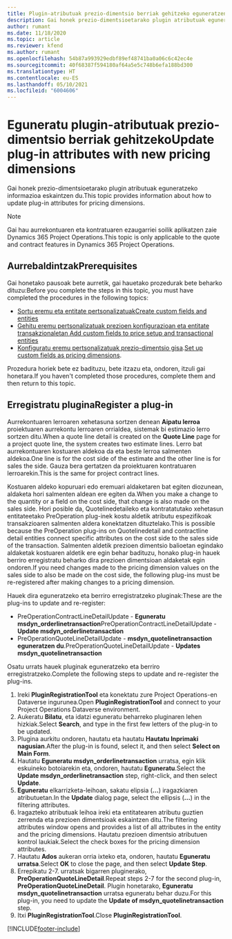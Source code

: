 ```yaml
---
title: Plugin-atributuak prezio-dimentsio berriak gehitzeko eguneratzen
description: Gai honek prezio-dimentsioetarako plugin atributuak eguneratzeko informazioa eskaintzen du.
author: rumant
ms.date: 11/18/2020
ms.topic: article
ms.reviewer: kfend
ms.author: rumant
ms.openlocfilehash: 54b87a993929edbf89ef48741ba0a06c6c42ec4e
ms.sourcegitcommit: 40f68387f594180af64a5e5c748b6efa188bd300
ms.translationtype: HT
ms.contentlocale: eu-ES
ms.lasthandoff: 05/10/2021
ms.locfileid: "6004606"
---
```

# <a name="update-plug-in-attributes-with-new-pricing-dimensions"></a><span data-ttu-id="dc736-103">Eguneratu plugin-atributuak prezio-dimentsio berriak gehitzeko</span><span class="sxs-lookup"><span data-stu-id="dc736-103">Update plug-in attributes with new pricing dimensions</span></span>

<span data-ttu-id="dc736-104">Gai honek prezio-dimentsioetarako plugin atributuak eguneratzeko informazioa eskaintzen du.</span><span class="sxs-lookup"><span data-stu-id="dc736-104">This topic provides information about how to update plug-in attributes for pricing dimensions.</span></span>

> [!NOTE]
> <span data-ttu-id="dc736-105">Gai hau aurrekontuaren eta kontratuaren ezaugarriei soilik aplikatzen zaie Dynamics 365 Project Operations.</span><span class="sxs-lookup"><span data-stu-id="dc736-105">This topic is only applicable to the quote and contract features in Dynamics 365 Project Operations.</span></span>

## <a name="prerequisites"></a><span data-ttu-id="dc736-106">Aurrebaldintzak</span><span class="sxs-lookup"><span data-stu-id="dc736-106">Prerequisites</span></span>
<span data-ttu-id="dc736-107">Gai honetako pausoak bete aurretik, gai hauetako prozedurak bete beharko dituzu:</span><span class="sxs-lookup"><span data-stu-id="dc736-107">Before you complete the steps in this topic, you must have completed the procedures in the following topics:</span></span>

  - [<span data-ttu-id="dc736-108">Sortu eremu eta entitate pertsonalizatuak</span><span class="sxs-lookup"><span data-stu-id="dc736-108">Create custom fields and entities</span></span>](create-custom-fields-entities-pricing-dimensions.md) 
  - [<span data-ttu-id="dc736-109">Gehitu eremu pertsonalizatuak prezioen konfigurazioan eta entitate transakzionaletan </span><span class="sxs-lookup"><span data-stu-id="dc736-109">Add custom fields to price setup and transactional entities</span></span>](add-custom-fields-price-setup-transactional-entities.md)
  - <span data-ttu-id="dc736-110">[Konfiguratu eremu pertsonalizatuak prezio-dimentsio gisa](set-up-custom-fields-pricing-dimensions.md).</span><span class="sxs-lookup"><span data-stu-id="dc736-110">[Set up custom fields as pricing dimensions](set-up-custom-fields-pricing-dimensions.md).</span></span> 
  
<span data-ttu-id="dc736-111">Prozedura horiek bete ez badituzu, bete itzazu eta, ondoren, itzuli gai honetara.</span><span class="sxs-lookup"><span data-stu-id="dc736-111">If you haven't completed those procedures, complete them and then return to this topic.</span></span>

## <a name="register-a-plug-in"></a><span data-ttu-id="dc736-112">Erregistratu plugina</span><span class="sxs-lookup"><span data-stu-id="dc736-112">Register a plug-in</span></span>
<span data-ttu-id="dc736-113">Aurrekontuaren lerroaren xehetasuna sortzen denean **Aipatu lerroa** proiektuaren aurrekontu lerroaren orrialdea, sistemak bi estimazio lerro sortzen ditu.</span><span class="sxs-lookup"><span data-stu-id="dc736-113">When a quote line detail is created on the **Quote Line** page for a project quote line, the system creates two estimate lines.</span></span> <span data-ttu-id="dc736-114">Lerro bat aurrekontuaren kostuaren aldekoa da eta beste lerroa salmenten aldekoa.</span><span class="sxs-lookup"><span data-stu-id="dc736-114">One line is for the cost side of the estimate and the other line is for sales the side.</span></span> <span data-ttu-id="dc736-115">Gauza bera gertatzen da proiektuaren kontratuaren lerroarekin.</span><span class="sxs-lookup"><span data-stu-id="dc736-115">This is the same  for project contract lines.</span></span>

<span data-ttu-id="dc736-116">Kostuaren aldeko kopuruari edo eremuari aldaketaren bat egiten diozunean, aldaketa hori salmenten aldean ere egiten da.</span><span class="sxs-lookup"><span data-stu-id="dc736-116">When you make a change to the quantity or a field on the cost side, that change is also made on the sales side.</span></span> <span data-ttu-id="dc736-117">Hori posible da, Quotelinedetaileko eta kontratatutako xehetasun entitateetako PreOperation plug-inek kostu aldetik atributu espezifikoak transakzioaren salmenten aldera konektatzen dituztelako.</span><span class="sxs-lookup"><span data-stu-id="dc736-117">This is possible because the PreOperation plug-ins on Quotelinedetail and contractline detail entities connect specific attributes on the cost side to the sales side of the transaction.</span></span> <span data-ttu-id="dc736-118">Salmenten aldetik prezioen dimentsio balioetan egindako aldaketak kostuaren aldetik ere egin behar badituzu, honako plug-in hauek berriro erregistratu beharko dira prezioen dimentsioan aldaketak egin ondoren.</span><span class="sxs-lookup"><span data-stu-id="dc736-118">If you need changes made to the pricing dimension values on the sales side to also be made on the cost side, the following plug-ins must be re-registered after making changes to a pricing dimension.</span></span>

<span data-ttu-id="dc736-119">Hauek dira eguneratzeko eta berriro erregistratzeko pluginak:</span><span class="sxs-lookup"><span data-stu-id="dc736-119">These are the plug-ins to update and re-register:</span></span>

- <span data-ttu-id="dc736-120">PreOperationContractLineDetailUpdate - **Eguneratu msdyn_orderlinetransaction**</span><span class="sxs-lookup"><span data-stu-id="dc736-120">PreOperationContractLineDetailUpdate - **Update msdyn_orderlinetransaction**</span></span>
- <span data-ttu-id="dc736-121">PreOperationQuoteLineDetailUpdate - **msdyn_quotelinetransaction eguneratzen du**.</span><span class="sxs-lookup"><span data-stu-id="dc736-121">PreOperationQuoteLineDetailUpdate - **Updates msdyn_quotelinetransaction**</span></span>

<span data-ttu-id="dc736-122">Osatu urrats hauek pluginak eguneratzeko eta berriro erregistratzeko.</span><span class="sxs-lookup"><span data-stu-id="dc736-122">Complete the following steps to update and re-register the plug-ins.</span></span>

1. <span data-ttu-id="dc736-123">Ireki **PluginRegistrationTool** eta konektatu zure Project Operations-en Dataverse ingurunea.</span><span class="sxs-lookup"><span data-stu-id="dc736-123">Open **PluginRegistrationTool** and connect to your Project Operations Dataverse environment.</span></span>
2. <span data-ttu-id="dc736-124">Aukeratu **Bilatu**, eta idatzi eguneratu beharreko pluginaren lehen hizkiak.</span><span class="sxs-lookup"><span data-stu-id="dc736-124">Select **Search**, and type in the first few letters of the plug-in to be updated.</span></span>
3. <span data-ttu-id="dc736-125">Plugina aurkitu ondoren, hautatu eta hautatu **Hautatu Inprimaki nagusian**.</span><span class="sxs-lookup"><span data-stu-id="dc736-125">After the plug-in is found, select it, and then select **Select on Main Form**.</span></span>
4. <span data-ttu-id="dc736-126">Hautatu **Eguneratu msdyn_orderlinetransaction** urratsa, egin klik eskuineko botoiarekin eta, ondoren, hautatu **Eguneratu**.</span><span class="sxs-lookup"><span data-stu-id="dc736-126">Select the **Update msdyn_orderlinetransaction** step, right-click, and then select **Update**.</span></span>
5. <span data-ttu-id="dc736-127">**Eguneratu** elkarrizketa-leihoan, sakatu elipsia (**...**) iragazkiaren atributuetan.</span><span class="sxs-lookup"><span data-stu-id="dc736-127">In the **Update** dialog page, select the ellipsis (**...**) in the filtering attributes.</span></span>
6. <span data-ttu-id="dc736-128">Iragazteko atributuak leihoa ireki eta entitatearen atributu guztien zerrenda eta prezioen dimentsioak eskaintzen ditu.</span><span class="sxs-lookup"><span data-stu-id="dc736-128">The filtering attributes window opens and provides a list of all attributes in the entity and the pricing dimensions.</span></span> <span data-ttu-id="dc736-129">Hautatu prezioen dimentsio atributuen kontrol laukiak.</span><span class="sxs-lookup"><span data-stu-id="dc736-129">Select the check boxes for the pricing dimension attributes.</span></span>
7. <span data-ttu-id="dc736-130">Hautatu **Ados** aukeran orria ixteko eta, ondoren, hautatu **Eguneratu urratsa**.</span><span class="sxs-lookup"><span data-stu-id="dc736-130">Select **OK** to close the page, and then select **Update Step**.</span></span>
8. <span data-ttu-id="dc736-131">Errepikatu 2-7. urratsak bigarren pluginerako, **PreOperationQuoteLineDetail**.</span><span class="sxs-lookup"><span data-stu-id="dc736-131">Repeat steps 2-7 for the second plug-in, **PreOperationQuoteLineDetail**.</span></span> <span data-ttu-id="dc736-132">Plugin honetarako, **Eguneratu msdyn_quotelinetransaction** urratsa eguneratu behar duzu.</span><span class="sxs-lookup"><span data-stu-id="dc736-132">For this plug-in, you need to update the **Update of msdyn_quotelinetransaction** step.</span></span>
9. <span data-ttu-id="dc736-133">Itxi **PluginRegistrationTool**.</span><span class="sxs-lookup"><span data-stu-id="dc736-133">Close **PluginRegistrationTool**.</span></span>


[!INCLUDE[footer-include](../includes/footer-banner.md)]